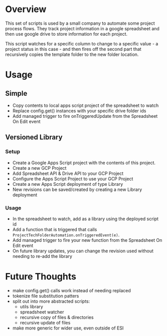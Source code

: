# Overview

This set of scripts is used by a small company to automate some project process flows. They track project information in a google spreadsheet and then use google drive to store information for each project.

This script watches for a specific column to change to a specific value - a project status in this case - and then fires off the second part that recursively copies the template folder to the new folder location.

# Usage

## Simple
- Copy contents to local apps script project of the spreadsheet to watch
- Replace config.get() instances with your specific drive folder ids
- Add managed trigger to fire onTriggeredUpdate from the Spreadsheet On Edit event

## Versioned Library

### Setup
- Create a Google Apps Script project with the contents of this project.
- Create a new GCP Project
- Add Spreadsheet API & Drive API to your GCP Project
- Configure the Apps Script Project to use your GCP Project
- Create a new Apps Script deployment of type Library
- New revisions can be saved/created by creating a new Library deployment

### Usage
- In the spreadsheet to watch, add as a library using the deployed script id
- Add a function that is triggered that calls `ProjectTechFolderAutomation.onTriggeredEvent(e)`.
- Add managed trigger to fire your new function from the Spreadsheet On Edit event
- On future library updates, you can change the revision used without needing to re-add the library

# Future Thoughts
- make config.get() calls work instead of needing replaced
- tokenize file substitution patters
- split out into more abstracted scripts: 
    - utils library
    - spreadsheet watcher
    - recursive copy of files & directories
    - recursive update of files
- make more generic for wider use, even outside of ESI